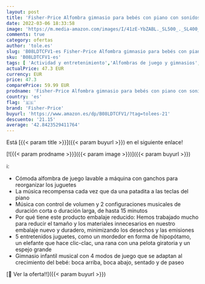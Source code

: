 ```yaml
---
layout: post
title: 'Fisher-Price Alfombra gimnasio para bebés con piano con sonidos y accesorios  motivo de animales  juguete para bebés  Mattel HBB73 '
date: 2022-03-06 18:33:58
image: 'https://m.media-amazon.com/images/I/41zE-YbZABL._SL500_._SL400_.jpg'
comments: true
category: ofertas
author: 'tole.es'
slug: 'B08LDTCFV1-es Fisher-Price Alfombra gimnasio para bebés con piano con...'
sku: 'B08LDTCFV1-es'
tags: [ 'Actividad y entretenimiento','Alfombras de juego y gimnasios','Bebé','bebés','fisher-price', ]
actualPrice: 47.3 EUR
currency: EUR
price: 47.3
comparePrice: 59.99 EUR
prodname: 'Fisher-Price Alfombra gimnasio para bebés con piano con sonidos y accesorios  motivo de animales  juguete para bebés  Mattel HBB73 '
country: 'es'
flag: '🇪🇸'
brand: 'Fisher-Price'
buyurl: 'https://www.amazon.es/dp/B08LDTCFV1/?tag=tolees-21'
descuento: '21.15'
average: '42.8423529411764'
---
```


Está [{{< param title >}}]({{< param buyurl >}}) en el siguiente enlace!

[![{{< param prodname >}}]({{< param image >}})]({{< param buyurl >}})

ℹ️:

- Cómoda alfombra de juego lavable a máquina con ganchos para reorganizar los juguetes
- La música recompensa cada vez que da una patadita a las teclas del piano
- Música con control de volumen y 2 configuraciones musicales de duración corta o duración larga, de hasta 15 minutos
- Por qué tiene este producto embalaje reducido: Hemos trabajado mucho para reducir el tamaño y los materiales innecesarios en nuestro embalaje nuevo y duradero, minimizando los desechos y las emisiones
- 5 entretenidos juguetes, como un mordedor en forma de hipopótamo, un elefante que hace clic-clac, una rana con una pelota giratoria y un espejo grande
- Gimnasio infantil musical con 4 modos de juego que se adaptan al crecimiento del bebé: boca arriba, boca abajo, sentado y de paseo

[🛒 Ver la oferta!!]({{< param buyurl >}})
